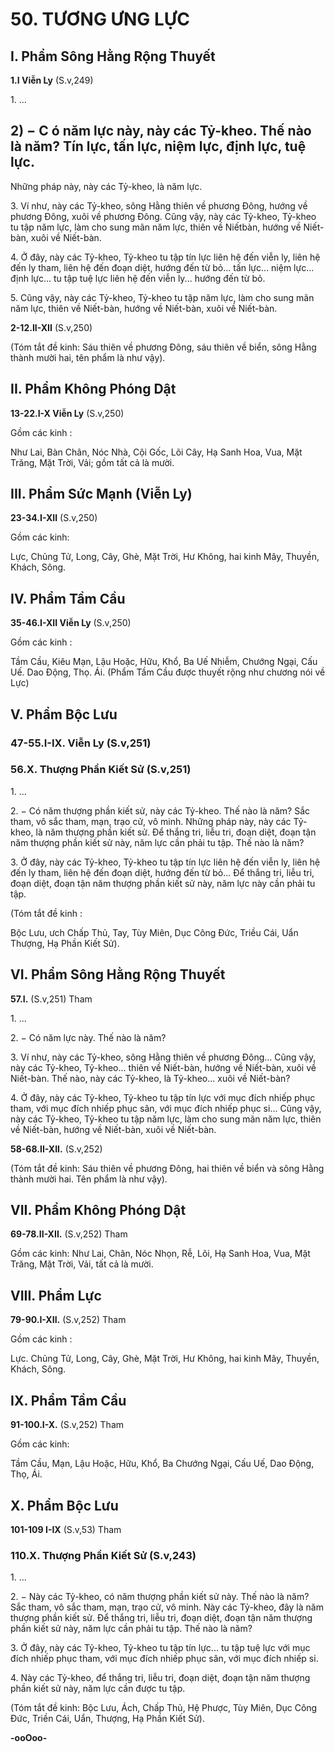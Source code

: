 # 50. TƯƠNG ƯNG LỰC

## I. Phẩm Sông Hằng Rộng Thuyết

**1.I Viễn Ly** (S.v,249)

1\. ...
## 2) − C ó năm lực này, này các Tỷ-kheo. Thế nào là năm? Tín lực, tấn lực, niệm lực, định lực, tuệ lực.

Những pháp này, này các Tỷ-kheo, là năm lực.

3\. Ví như, này các Tỷ-kheo, sông Hằng thiên về phương Ðông, hướng về phương Ðông, xuôi về phương
Ðông. Cũng vậy, này các Tỷ-kheo, Tỷ-kheo tu tập năm lực, làm cho sung mãn năm lực, thiên về Niếtbàn, hướng về Niết-bàn, xuôi về Niết-bàn.

4\. Ở đây, này các Tỷ-kheo, Tỷ-kheo tu tập tín lực liên hệ đến viễn ly, liên hệ đến ly tham, liên hệ đến
đoạn diệt, hướng đến từ bỏ... tấn lực... niệm lực... định lực... tu tập tuệ lực liên hệ đến viễn ly... hướng
đến từ bỏ.

5\. Cũng vậy, này các Tỷ-kheo, Tỷ-kheo tu tập năm lực, làm cho sung mãn năm lực, thiên về Niết-bàn,
hướng về Niết-bàn, xuôi về Niết-bàn.

**2-12.II-XII** (S.v,250)

(Tóm tắt đề kinh: Sáu thiên về phương Ðông, sáu thiên về biển, sông Hằng thành mười hai, tên phẩm là
như vậy).

## II. Phẩm Không Phóng Dật

**13-22.I-X Viễn Ly** (S.v,250)

Gồm các kinh :

Như Lai, Bàn Chân, Nóc Nhà, Cội Gốc, Lõi Cây, Hạ Sanh Hoa, Vua, Mặt Trăng, Mặt Trời, Vải; gồm tất
cả là mười.

## III. Phẩm Sức Mạnh (Viễn Ly)

**23-34.I-XII** (S.v,250)

Gồm các kinh:

Lực, Chủng Tử, Long, Cây, Ghè, Mặt Trời, Hư Không, hai kinh Mây, Thuyền, Khách, Sông.

## IV. Phẩm Tầm Cầu

**35-46.I-XII Viễn Ly** (S.v,250)

Gồm các kinh :

Tầm Cầu, Kiêu Mạn, Lậu Hoặc, Hữu, Khổ, Ba Uế Nhiễm, Chướng Ngại, Cấu Uế. Dao Ðộng, Thọ. Ái.
(Phẩm Tầm Cầu được thuyết rộng như chương nói về Lực)

<!--pg-->
## V. Phẩm Bộc Lưu

### 47-55.I-IX. Viễn Ly (S.v,251)

<!--pg-->
### 56.X. Thượng Phần Kiết Sử (S.v,251)

1\. ...

2\. − Có năm thượng phần kiết sử, này các Tỷ-kheo. Thế nào là năm? Sắc tham, vô sắc tham, mạn, trạo
cử, vô minh. Những pháp này, này các Tỷ-kheo, là năm thượng phần kiết sử. Ðể thắng tri, liễu tri, đoạn
diệt, đoạn tận năm thượng phần kiết sử này, năm lực cần phải tu tập. Thế nào là năm?

3\. Ở đây, này các Tỷ-kheo, Tỷ-kheo tu tập tín lực liên hệ đến viễn ly, liên hệ đến ly tham, liên hệ đến
đoạn diệt, hướng đến từ bỏ... Ðể thắng tri, liễu tri, đoạn diệt, đoạn tận năm thượng phần kiết sử này, năm
lực này cần phải tu tập.

(Tóm tắt đề kinh :

Bộc Lưu, ưch Chấp Thủ, Tay, Tùy Miên, Dục Công Ðức, Triều Cái, Uẩn Thượng, Hạ Phần Kiết Sử).

## VI. Phẩm Sông Hằng Rộng Thuyết

**57.I.** (S.v,251) Tham

1\. ...

2\. − Có năm lực này. Thế nào là năm?

3\. Ví như, này các Tỷ-kheo, sông Hằng thiên về phương Ðông... Cũng vậy, này các Tỷ-kheo, Tỷ-kheo...
thiên về Niết-bàn, hướng về Niết-bàn, xuôi về Niết-bàn. Thế nào, này các Tỷ-kheo, là Tỷ-kheo... xuôi về
Niết-bàn?

4\. Ở đây, này các Tỷ-kheo, Tỷ-kheo tu tập tín lực với mục đích nhiếp phục tham, với mục đích nhiếp
phục sân, với mục đích nhiếp phục si... Cũng vậy, này các Tỷ-kheo, Tỷ-kheo tu tập năm lực, làm cho
sung mãn năm lực, thiên về Niết-bàn, hướng về Niết-bàn, xuôi về Niết-bàn.

**58-68.II-XII.** (S.v,252)

(Tóm tắt đề kinh: Sáu thiên về phương Ðông, hai thiên về biển và sông Hằng thành mười hai. Tên phẩm
là như vậy).

## VII. Phẩm Không Phóng Dật

**69-78.II-XII.** (S.v,252) Tham

Gồm các kinh: Như Lai, Chân, Nóc Nhọn, Rễ, Lõi, Hạ Sanh Hoa, Vua, Mặt Trăng, Mặt Trời, Vải, tất cả
là mười.

## VIII. Phẩm Lực

**79-90.I-XII.** (S.v,252) Tham

Gồm các kinh :

Lực. Chủng Tử, Long, Cây, Ghè, Mặt Trời, Hư Không, hai kinh Mây, Thuyền, Khách, Sông.

## IX. Phẩm Tầm Cầu

**91-100.I-X.** (S.v,252) Tham

Gồm các kinh:

Tầm Cầu, Mạn, Lậu Hoặc, Hữu, Khổ, Ba Chướng Ngại, Cấu Uế, Dao Ðộng, Thọ, Ái.

## X. Phẩm Bộc Lưu

**101-109 I-IX** (S.v,53) Tham

<!--pg-->
### 110.X. Thượng Phần Kiết Sử (S.v,243)

1\. ...

2\. − Này các Tỷ-kheo, có năm thượng phần kiết sử này. Thế nào là năm? Sắc tham, vô sắc tham, mạn,
trạo cử, vô minh. Này các Tỷ-kheo, đây là năm thượng phần kiết sử. Ðể thắng tri, liễu tri, đoạn diệt,
đoạn tận năm thượng phần kiết sử này, năm lực cần phải tu tập. Thế nào là năm?

3\. Ở đây, này các Tỷ-kheo, Tỷ-kheo tu tập tín lực... tu tập tuệ lực với mục đích nhiếp phục tham, với
mục đích nhiếp phục sân, với mục đích nhiếp si.

4\. Này các Tỷ-kheo, để thắng tri, liễu tri, đoạn diệt, đoạn tận năm thượng phần kiết sử này, năm lực cần
được tu tập.

(Tóm tắt đề kinh: Bộc Lưu, Ách, Chấp Thủ, Hệ Phược, Tùy Miên, Dục Công Ðức, Triền Cái, Uẩn,
Thượng, Hạ Phần Kiết Sử).

**-ooOoo-**


